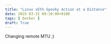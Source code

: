 ```yaml
---
title: "Linux vEth Spooky Action at a Distance"
date: 2025-03-31 09:10:00+0100
tags: [ Docker ]
draft: True
---
```

Changing remote MTU ;)
